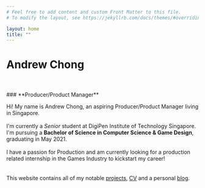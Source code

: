 ```yaml
---
# Feel free to add content and custom Front Matter to this file.
# To modify the layout, see https://jekyllrb.com/docs/themes/#overriding-theme-defaults

layout: home
title: ""
---
```


# **Andrew Chong**
<br/>
<br/>
### **Producer/Product Manager**
<br/>

Hi! My name is Andrew Chong, an aspiring Producer/Product Manager living in Singapore.
<br/>
<br/>
I'm currently a *Senior* student at DigiPen Institute of Technology Singapore.
<br/>
I'm pursuing a **Bachelor of Science in Computer Science & Game Design**, graduating in May 2021.
<br/>
<br/>
I have a passion for Production and am currently looking for a production related internship in the Games Industry to kickstart my career!
<br/>
<br/>
<br/>
This website contains all of my notable [projects](projects.md), [CV](CV.md) and a personal [blog](blog.md).
